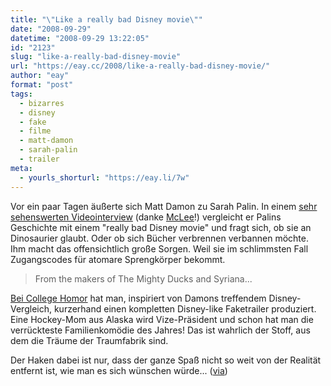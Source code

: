 ```yaml
---
title: "\"Like a really bad Disney movie\""
date: "2008-09-29"
datetime: "2008-09-29 13:22:05"
id: "2123"
slug: "like-a-really-bad-disney-movie"
url: "https://eay.cc/2008/like-a-really-bad-disney-movie/"
author: "eay"
format: "post"
tags:
  - bizarres
  - disney
  - fake
  - filme
  - matt-damon
  - sarah-palin
  - trailer
meta:
  - yourls_shorturl: "https://eay.li/7w"
---
```


Vor ein paar Tagen äußerte sich Matt Damon zu Sarah Palin. In einem [sehr sehenswerten Videointerview](http://de.youtube.com/watch?v=anxkrm9uEJk) (danke [McLee](//eay.cc/2008/sarah-palin-fan-art/#comment-7813)!) vergleicht er Palins Geschichte mit einem "really bad Disney movie" und fragt sich, ob sie an Dinosaurier glaubt. Oder ob sich Bücher verbrennen verbannen möchte. Ihm macht das offensichtlich große Sorgen. Weil sie im schlimmsten Fall Zugangscodes für atomare Sprengkörper bekommt.

> From the makers of The Mighty Ducks and Syriana...

[Bei College Homor](http://www.collegehumor.com/video:1831461) hat man, inspiriert von Damons treffendem Disney-Vergleich, kurzerhand einen kompletten Disney-like Faketrailer produziert. Eine Hockey-Mom aus Alaska wird Vize-Präsident und schon hat man die verrückteste Familienkomödie des Jahres! Das ist wahrlich der Stoff, aus dem die Träume der Traumfabrik sind.

Der Haken dabei ist nur, dass der ganze Spaß nicht so weit von der Realität entfernt ist, wie man es sich wünschen würde... ([via](http://filmjournalisten.de/?p=1537))
